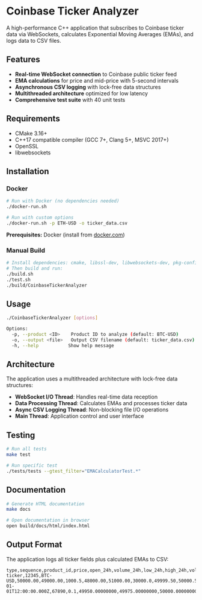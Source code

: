 # Coinbase Ticker Analyzer

A high-performance C++ application that subscribes to Coinbase ticker data via WebSockets, calculates Exponential Moving Averages (EMAs), and logs data to CSV files.

## Features

- **Real-time WebSocket connection** to Coinbase public ticker feed
- **EMA calculations** for price and mid-price with 5-second intervals
- **Asynchronous CSV logging** with lock-free data structures
- **Multithreaded architecture** optimized for low latency
- **Comprehensive test suite** with 40 unit tests

## Requirements

- CMake 3.16+
- C++17 compatible compiler (GCC 7+, Clang 5+, MSVC 2017+)
- OpenSSL
- libwebsockets

## Installation

### Docker
```bash
# Run with Docker (no dependencies needed)
./docker-run.sh

# Run with custom options
./docker-run.sh -p ETH-USD -o ticker_data.csv
```

**Prerequisites:** Docker (install from [docker.com](https://docs.docker.com/get-docker/))

### Manual Build
```bash
# Install dependencies: cmake, libssl-dev, libwebsockets-dev, pkg-config
# Then build and run:
./build.sh
./test.sh
./build/CoinbaseTickerAnalyzer
```

## Usage

```bash
./CoinbaseTickerAnalyzer [options]

Options:
  -p, --product <ID>    Product ID to analyze (default: BTC-USD)
  -o, --output <file>   Output CSV filename (default: ticker_data.csv)
  -h, --help           Show help message
```

## Architecture

The application uses a multithreaded architecture with lock-free data structures:

- **WebSocket I/O Thread**: Handles real-time data reception
- **Data Processing Thread**: Calculates EMAs and processes ticker data
- **Async CSV Logging Thread**: Non-blocking file I/O operations
- **Main Thread**: Application control and user interface

## Testing

```bash
# Run all tests
make test

# Run specific test
./tests/tests --gtest_filter="EMACalculatorTest.*"
```

## Documentation

```bash
# Generate HTML documentation
make docs

# Open documentation in browser
open build/docs/html/index.html
```

## Output Format

The application logs all ticker fields plus calculated EMAs to CSV:

```csv
type,sequence,product_id,price,open_24h,volume_24h,low_24h,high_24h,volume_30d,best_bid,best_ask,side,time,trade_id,last_size,price_ema,mid_price_ema,mid_price
ticker,12345,BTC-USD,50000.00,49000.00,1000.5,48000.00,51000.00,30000.0,49999.50,50000.50,buy,2024-01-01T12:00:00.000Z,67890,0.1,49950.00000000,49975.00000000,50000.00000000
```
